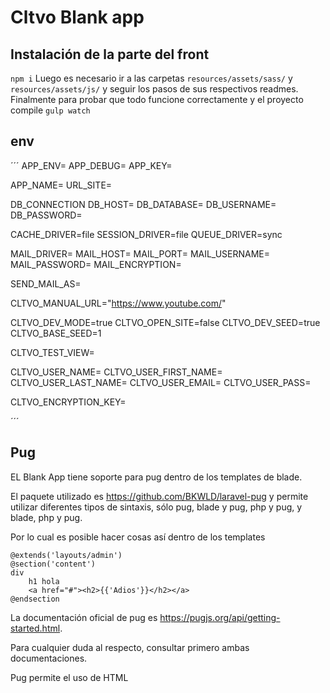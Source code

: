 # Cltvo Blank app

## Instalación de la parte del front
`npm i`
Luego es necesario ir a las carpetas `resources/assets/sass/` y `resources/assets/js/` y seguir los pasos de sus respectivos readmes. Finalmente para probar que todo funcione correctamente y el proyecto compile `gulp watch`

## env

´´´
APP_ENV=
APP_DEBUG=
APP_KEY=

APP_NAME=
URL_SITE=

DB_CONNECTION
DB_HOST=
DB_DATABASE=
DB_USERNAME=
DB_PASSWORD=

CACHE_DRIVER=file
SESSION_DRIVER=file
QUEUE_DRIVER=sync

MAIL_DRIVER=
MAIL_HOST=
MAIL_PORT=
MAIL_USERNAME=
MAIL_PASSWORD=
MAIL_ENCRYPTION=

SEND_MAIL_AS=

CLTVO_MANUAL_URL="https://www.youtube.com/"

CLTVO_DEV_MODE=true
CLTVO_OPEN_SITE=false
CLTVO_DEV_SEED=true
CLTVO_BASE_SEED=1

CLTVO_TEST_VIEW=

CLTVO_USER_NAME=
CLTVO_USER_FIRST_NAME=
CLTVO_USER_LAST_NAME=
CLTVO_USER_EMAIL=
CLTVO_USER_PASS=

CLTVO_ENCRYPTION_KEY=

´´´
## Pug
EL Blank App tiene soporte para pug dentro de los templates de blade.  

El paquete utilizado es https://github.com/BKWLD/laravel-pug y permite utilizar diferentes tipos de sintaxis, sólo pug, blade y pug, php y pug, y blade, php y pug.

Por lo cual es posible hacer cosas así dentro de los templates
```
@extends('layouts/admin')
@section('content')
div
	h1 hola
	<a href="#"><h2>{{'Adios'}}</h2></a>
@endsection
```

La documentación oficial de pug es https://pugjs.org/api/getting-started.html.

Para cualquier duda al respecto, consultar primero ambas documentaciones.

Pug permite el uso de HTML
